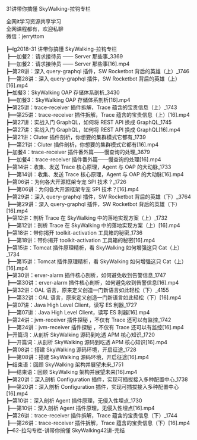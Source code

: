31讲带你搞懂 SkyWalking-拉钩专栏

全网it学习资源共享学习<br>全网课程都有，欢迎私聊<br>微信：jerryttom<br>

┣━lg2018-31 讲带你搞懂 SkyWalking-拉钩专栏<br> ┣━加餐2：请求接待员 —— Server 那些事_3369<br> ┣━加餐2：请求接待员 —— Server 那些事[16].mp4<br> ┣━第28讲：深入 query-graphql 插件，SW Rocketbot 背后的英雄（上）_1746<br> ┣━第28讲：深入 query-graphql 插件，SW Rocketbot 背后的英雄（上）[16].mp4<br> ┣━加餐3：SkyWalking OAP 存储体系剖析_3430<br> ┣━加餐3：SkyWalking OAP 存储体系剖析[16].mp4<br> ┣━第25讲：trace-receiver 插件拆解，Trace 蕴含的宝贵信息（上）_1743<br> ┣━第25讲：trace-receiver 插件拆解，Trace 蕴含的宝贵信息（上）[16].mp4<br> ┣━第27讲：实战入门 GraphQL，如何将 REST API 换成 GraphQL_1745<br> ┣━第27讲：实战入门 GraphQL，如何将 REST API 换成 GraphQL[16].mp4<br> ┣━第21讲：Cluter 插件剖析，你想要的集群模式它都有_1739<br> ┣━第21讲：Cluter 插件剖析，你想要的集群模式它都有[16].mp4<br> ┣━加餐4：trace-receiver 插件番外篇——慢查询的处理_3679<br> ┣━加餐4：trace-receiver 插件番外篇——慢查询的处理[16].mp4<br> ┣━第14讲：收集、发送 Trace 核心原理，Agent 与 OAP 的大动脉_1733<br> ┣━第14讲：收集、发送 Trace 核心原理，Agent 与 OAP 的大动脉[16].mp4<br> ┣━第06讲：为何各大开源框架专宠 SPI 技术？_1726<br> ┣━第06讲：为何各大开源框架专宠 SPI 技术？[16].mp4<br> ┣━第29讲：深入 query-graphql 插件，SW Rocketbot 背后的英雄（下）_3764<br> ┣━第29讲：深入 query-graphql 插件，SW Rocketbot 背后的英雄（下）[16].mp4<br> ┣━第12讲：剖析 Trace 在 SkyWalking 中的落地实现方案（上）_1732<br> ┣━第12讲：剖析 Trace 在 SkyWalking 中的落地实现方案（上）[16].mp4<br> ┣━第18讲：带你揭开 toolkit-activation 工具箱的秘密_1736<br> ┣━第18讲：带你揭开 toolkit-activation 工具箱的秘密[16].mp4<br> ┣━第15讲：Tomcat 插件原理精析，看 SkyWalking 如何增强这只 Cat（上）_1734<br> ┣━第15讲：Tomcat 插件原理精析，看 SkyWalking 如何增强这只 Cat（上）[16].mp4<br> ┣━第30讲：erver-alarm 插件核心剖析，如何避免收到告警信息_1747<br> ┣━第30讲：erver-alarm 插件核心剖析，如何避免收到告警信息[16].mp4<br> ┣━第32讲：OAL 语言，原来定义创造一门新语言如此轻松（下）_4155<br> ┣━第32讲：OAL 语言，原来定义创造一门新语言如此轻松（下）[16].mp4<br> ┣━第07讲：Java High Level Client，读写 ES 利器_1727<br> ┣━第07讲：Java High Level Client，读写 ES 利器[16].mp4<br> ┣━第24讲：jvm-receiver 插件探秘 ，不仅有 Trace 还可以有监控_1742<br> ┣━第24讲：jvm-receiver 插件探秘 ，不仅有 Trace 还可以有监控[16].mp4<br> ┣━开篇词：从剖析 SkyWalking 源码到吃透 APM 核心知识_1720<br> ┣━开篇词：从剖析 SkyWalking 源码到吃透 APM 核心知识[16].mp4<br> ┣━第08讲：搭建 SkyWalking 源码环境，开启征途_1728<br> ┣━第08讲：搭建 SkyWalking 源码环境，开启征途[16].mp4<br> ┣━结束语：回顾 SkyWalking 架构并展望未来_1751<br> ┣━结束语：回顾 SkyWalking 架构并展望未来[16].mp4<br> ┣━第20讲：深入剖析 Configuration 插件，实现可插拔接入多种配置中心_1738<br> ┣━第20讲：深入剖析 Configuration 插件，实现可插拔接入多种配置中心[16].mp4<br> ┣━第10讲：深入剖析 Agent 插件原理，无侵入性埋点_1730<br> ┣━第10讲：深入剖析 Agent 插件原理，无侵入性埋点[16].mp4<br> ┣━第26讲：trace-receiver 插件拆解，Trace 蕴含的宝贵信息（下）_1744<br> ┣━第26讲：trace-receiver 插件拆解，Trace 蕴含的宝贵信息（下）[16].mp4<br> ┣━62-拉勾专栏-讲带你搞懂 SkyWalking42讲-完结